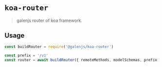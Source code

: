 # `koa-router`

> galenjs router of koa framework.

## Usage

```javascript
const buildRouter = require('@galenjs/koa-router')

const prefix = '/v1'
const router = await buildRouter({ remoteMethods, modelSchemas, prefix })
```
